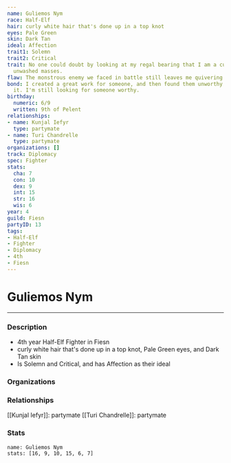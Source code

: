 ```yaml
---
name: Guliemos Nym
race: Half-Elf
hair: curly white hair that's done up in a top knot
eyes: Pale Green
skin: Dark Tan
ideal: Affection
trait1: Solemn
trait2: Critical
trait: No one could doubt by looking at my regal bearing that I am a cut above the
  unwashed masses.
flaw: The monstrous enemy we faced in battle still leaves me quivering with fear.
bond: I created a great work for someone, and then found them unworthy to receive
  it. I'm still looking for someone worthy.
birthday:
  numeric: 6/9
  written: 9th of Pelent
relationships:
- name: Kunjal Iefyr
  type: partymate
- name: Turi Chandrelle
  type: partymate
organizations: []
track: Diplomacy
spec: Fighter
stats:
  cha: 7
  con: 10
  dex: 9
  int: 15
  str: 16
  wis: 6
year: 4
guild: Fiesn
partyID: 13
tags:
- Half-Elf
- Fighter
- Diplomacy
- 4th
- Fiesn
---
```

# Guliemos Nym
---
### Description
- 4th year Half-Elf Fighter in Fiesn
- curly white hair that's done up in a top knot, Pale Green eyes, and Dark Tan skin
- Is Solemn and Critical, and has Affection as their ideal

### Organizations
### Relationships
[[Kunjal Iefyr]]: partymate
[[Turi Chandrelle]]: partymate
### Stats
```statblock
name: Guliemos Nym
stats: [16, 9, 10, 15, 6, 7]
```